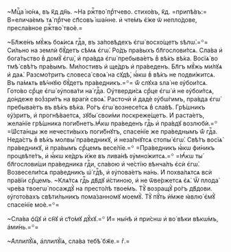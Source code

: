 ~Мцⷭ҇а і҆ю́нѧ, въ к҃д дн҃ь. ~На ржⷭ҇тво̀ прⷣтчево. стихо́въ, к҃д. =припѣ́въ:=
В=елича́емъ тѧ̀ прⷣтче сп҃совъ і҆ѡа́нне. и҆ чте́мъ є҆́же ѿ непло́дове,
пресла́вное ржⷭ҇тво̀ твоѐ.=

~Бл҃же́нъ мꙋ́жь боѧ́исѧ гдⷭ҇а, въ за́повѣдехъ є҆гѡ̀ восхо́щетъ ѕѣлѡ̀.=꙳=
Си́льно на землѝ бꙋ́детъ сѣ́мѧ є҆гѡ̀. Ро́дъ пра́выхъ бл҃гослови́тсѧ. Сла́ва и҆
бога́тьство в̾ домꙋ̀ є҆гѡ̀, и҆ пра́вда є҆гѡ̀ пребыва́етъ в̾ вѣ́къ вѣ́ка. Восїѧ̀
во тмѣ̀ свѣ́тъ пра́вымъ. Ми́лостивъ и҆ ще́дръ и҆ пра́веденъ. Бл҃гъ мꙋ́жь ми́лꙋѧ
и҆ даѧ̀. Разсмо́тритъ словеса̀ своѧ̀ на сꙋдѣ̀, ꙗ҆́кѡ в̾ вѣ́къ не подви́житсѧ. Въ
па́мѧть вѣ́чнꙋю бꙋ́детъ пра́ведникъ.=꙳= ѿ́ слꙋха ѕла̀ не ᲂу҆бои́тсѧ. Гото́во
срⷣце є҆гѡ̀ ᲂу҆пова́ти на́ гдⷭ҇а. Оу҆тверди́сѧ срⷣце є҆гѡ̀ и҆ не ᲂу҆бои́тсѧ,
до́ндеже воз̾зри́тъ на врагѝ своѧ̀. Расточѝ и҆ дадѐ ᲂу҆бѡ́гимъ, пра́вда є҆гѡ̀
пребыва́етъ въ вѣ́къ вѣ́ка. Ро́гъ є҆гѡ̀ вознесе́тсѧ в̾ сла́вѣ. Грѣ́шникъ
ᲂу҆́зритъ, и҆ прогнѣ́ваетсѧ, зꙋбы̀ свои́ми поскреже́щетъ. И҆ раста́етъ,
жела́нїе грѣ́шника поги́бнетъ.Ꙗ҆́кѡ пра́веденъ гдⷭ҇ь и҆ пра́вдꙋ возлюбѝ.=꙳
=Ѡ҆ста́нцы же нечести́выхъ поги́бнꙋтъ, спасе́нїе же пра́веднымъ ѿ́ гдⷭ҇а.
Неда́стъ в̾ вѣ́къ молвы̀ пра́ведникꙋ, и҆ неза́пнꙋтсѧ стопы̀ є҆гѡ̀. Свѣ́тъ
восїѧ̀ пра́ведникꙋ, и҆ пра́вымъ срⷣцемъ весе́лїе.=꙳ =Пра́ведникъ ꙗ҆́кѡ фи́никъ
процвѣте́тъ, и҆ ꙗ҆́кѡ ке́дръ и҆́же въ лива́нѣ ᲂу҆мно́житсѧ.=꙳ =Ꙗ҆́кѡ ты̀
бл҃гослови́ши пра́ведника гдⷭ҇и, сла́вою и҆ че́стїю вѣнча́лъ є҆сѝ є҆гѡ̀.
Возвесели́тсѧ пра́ведникъ ѡ҆́ гдⷭ҇ѣ, и҆ ᲂу҆пова́етъ на́нь. И҆ похва́лѧтсѧ всѝ
пра́вїи срⷣцемъ. ~Клѧ́тсѧ гдⷭ҇ь дв҃дꙋ и҆́стиною, и҆ не ѿве́ржетсѧ є҆ѧ̀. Ѿ
плода̀ чре́ва твоегѡ̀ посаждꙋ̀ на престо́лѣ твое́мъ. Тꙋ̀ возращꙋ̀ ро́гъ дв҃дови.
ᲂу҆гото́вахъ свѣти́льникъ пома́занномꙋ моемꙋ̀. Тꙋ̀ пꙋ́ть и҆́мже ꙗ҆влю̀ є҆мꙋ̀
спасе́нїе моѐ.=꙳=

~Сла́ва ѻ҆ц҃ꙋ и҆ сн҃ꙋ и҆ ст҃о́мꙋ дꙋ́хꙋ.=꙳ И҆= ны́нѣ и҆ при́снѡ и҆ во́ вѣки
вѣкѡ́мъ, а҆ми́нь.=꙳=

~А҆ллилꙋ́їѧ, а҆ллилꙋ́їѧ, сла́ва тебѣ̀ бж҃е.= гⷤ.=

